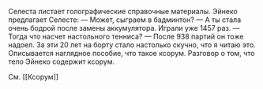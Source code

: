 Селеста листает голографические справочные материалы. Эйнеко предлагает Селесте:
— Может, сыграем в бадминтон?
— А ты стала очень бодрой после замены аккумулятора. Играли уже 1457 раз.
— Тогда что насчет настольного тенниса?
— После 938 партий он тоже надоел. За эти 20 лет на борту стало настолько скучно, что я читаю это.
Описывается наглядное пособие, что такое ксорум. Разговор о том, что тело Эйнеко содержит ксорум. 

См. [[Ксорум]]